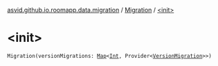 [asvid.github.io.roomapp.data.migration](../index.md) / [Migration](index.md) / [&lt;init&gt;](./-init-.md)

# &lt;init&gt;

`Migration(versionMigrations: `[`Map`](https://kotlinlang.org/api/latest/jvm/stdlib/kotlin.collections/-map/index.html)`<`[`Int`](https://kotlinlang.org/api/latest/jvm/stdlib/kotlin/-int/index.html)`, Provider<`[`VersionMigration`](../-version-migration/index.md)`>>)`